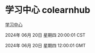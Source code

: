 # 学习中心 colearnhub
[学习中心](http://219.139.196.74:56308/colearnhub/)

2024年 06月 20日 星期四 20:00:01 CST

2024年 06月 20日 星期四 12:00:01 GMT
